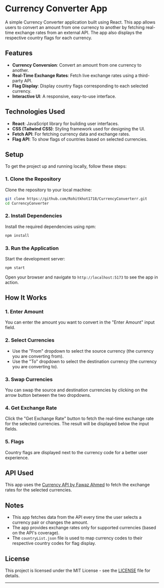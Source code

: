 # Currency Converter App

A simple Currency Converter application built using React. This app allows users to convert an amount from one currency to another by fetching real-time exchange rates from an external API. The app also displays the respective country flags for each currency.

## Features

- **Currency Conversion**: Convert an amount from one currency to another.
- **Real-Time Exchange Rates**: Fetch live exchange rates using a third-party API.
- **Flag Display**: Display country flags corresponding to each selected currency.
- **Interactive UI**: A responsive, easy-to-use interface.

## Technologies Used

- **React**: JavaScript library for building user interfaces.
- **CSS (Tailwind CSS)**: Styling framework used for designing the UI.
- **Fetch API**: For fetching currency data and exchange rates.
- **Flag API**: To show flags of countries based on selected currencies.

## Setup

To get the project up and running locally, follow these steps:

### 1. Clone the Repository

Clone the repository to your local machine:

```bash
git clone https://github.com/Rohitkhot1718/CurrencyConverterr.git
cd CurrencyConverter
```

### 2. Install Dependencies

Install the required dependencies using npm:

```bash
npm install
```

### 3. Run the Application

Start the development server:

```bash
npm start
```

Open your browser and navigate to `http://localhost:5173` to see the app in action.

## How It Works

### 1. Enter Amount

You can enter the amount you want to convert in the "Enter Amount" input field.

### 2. Select Currencies

- Use the "From" dropdown to select the source currency (the currency you are converting from).
- Use the "To" dropdown to select the destination currency (the currency you are converting to).

### 3. Swap Currencies

You can swap the source and destination currencies by clicking on the arrow button between the two dropdowns.

### 4. Get Exchange Rate

Click the "Get Exchange Rate" button to fetch the real-time exchange rate for the selected currencies. The result will be displayed below the input fields.

### 5. Flags

Country flags are displayed next to the currency code for a better user experience.

## API Used

This app uses the [Currency API by Fawaz Ahmed](https://cdn.jsdelivr.net/npm/@fawazahmed0/currency-api@latest/v1) to fetch the exchange rates for the selected currencies.

## Notes

- This app fetches data from the API every time the user selects a currency pair or changes the amount.
- The app provides exchange rates only for supported currencies (based on the API's coverage).
- The `countryList.json` file is used to map currency codes to their respective country codes for flag display.

## License

This project is licensed under the MIT License - see the [LICENSE](LICENSE) file for details.

---

